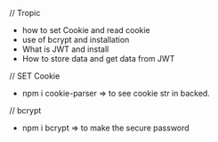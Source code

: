 // Tropic

- how to set Cookie and read cookie
- use of bcrypt and installation
- What is JWT and install
- How to store data and get data from JWT

// SET Cookie

- npm i cookie-parser => to see cookie str in backed.

// bcrypt

- npm i bcrypt => to make the secure password
